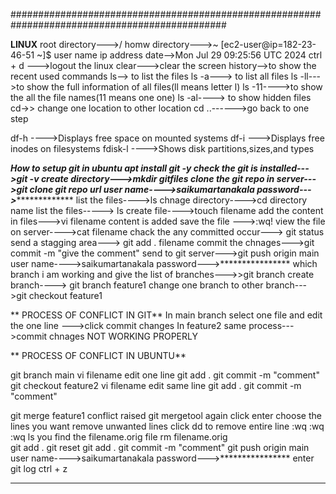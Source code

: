 ###############################################################################################

**LINUX**
root directory--->/
homw directory--->~
[ec2-user@ip=182-23-46-51 ~]$
user name    ip address
date-->Mon Jul 29 09:25:56 UTC 2024
ctrl + d --->logout the linux
clear--->clear the screen
history-->to show the recent used commands
ls--> to list the files
ls -a---> to list all files
ls -ll--->to show the full information of all files(ll means letter l)
ls -11---->to show the all the file names(11 means one one)
ls -al----> to show hidden files
cd->> change one location to other location
cd ..------>go back to one step

 df-h ---->Displays free space on mounted systems
 df-i --->Displays free inodes on filesystems
 fdisk-l ---->Shows disk partitions,sizes,and types




***How to setup git in ubuntu
apt install git -y
check the git is installed--->git -v
create directory--->mkdir gitfiles
clone the git repo in server--->git clone git repo url
user name---->saikumartanakala
password--->****************
list the files---->ls
chnage directory---->cd directory name
list the files-----> ls
create file---->touch filename
add the content in files--->vi filename 
content is added 
save the file --->:wq!
view the file on server---->cat filename
chack the any committed occur---> git status
send a stagging area---> git add . filename
commit the chnages--->git commit -m "give the comment"
send to git server--->git push origin main
user name---->saikumartanakala
password--->****************
which branch i am working and give the list of branches--->>git branch
create branch----> git branch feature1
change one branch to other branch--->git checkout feature1

** PROCESS OF CONFLICT IN GIT**
In main branch select one file and edit the one line --->click commit changes
In feature2 same process--->commit chnages
NOT WORKING PROPERLY


** PROCESS OF CONFLICT IN UBUNTU**

git branch
main
vi filename
edit one line
git add .
git commit -m "comment"
git checkout feature2
vi filename
edit same line
git add .
git commit -m "comment"

git merge feature1
conflict raised
git mergetool
again click enter
choose the lines you want
remove unwanted lines click dd to remove entire line
:wq
:wq
:wq
ls
you find the filename.orig file
rm filename.orig  
git add .
git reset
git add .
git commit -m "comment"
git push origin main
user name---->saikumartanakala
password--->****************
enter
git log
ctrl + z
***




